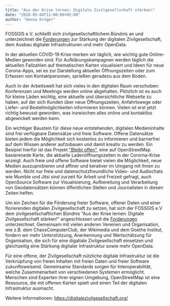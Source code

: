 ```yaml
---
title: "Aus der Krise lernen: Digitale Zivilgesellschaft stärken!"
date: "2020-05-04T11:00:00+02:00"
author: "Hanna Krüger"
---
```


FOSSGIS e.V. schließt sich zivilgesellschaftlichem Bündnis an und unterzeichnet die [Forderungen](https://digitalezivilgesellschaft.org/) zur Stärkung der digitalen Zivilgesellschaft, dem Ausbau digitaler Infrastrukturen und mehr OpenData.

In der aktuellen COVID-19 Krise merken wir täglich, wie wichtig gute Online-Medien geworden sind. Für Aufklärungskampagnen werden täglich die aktuellen Fallzahlen auf thematischen Karten visualisiert und Ideen für neue Corona-Apps, sei es zur Darstellung aktueller Öffnungszeiten oder zum Erfassen von Kontaktpersonen, sprießen geradezu aus dem Boden. 

Auch In der Arbeitswelt hat sich vieles in den digitalen Raum verschoben: Konferenzen und Meetings werden online abgehalten. Plötzlich ist es auch für kleine Läden wichtig, eine aktuelle und übersichtliche Webseite zu haben, auf der sich Kunden über neue Öffnungszeiten, Anfahrtswege oder Liefer- und Bestellmöglichkeiten informieren können. Vielen ist erst jetzt richtig bewusst geworden, was inzwischen alles online und kontaktlos abgewickelt werden kann. 

Ein wichtiger Baustein für diese neue entstehenden, digitalen Medieninhalte sind frei verfügbare Datensätze und freie Software. Offene Datensätze bieten jedem die Möglichkeit sich kostenlos zu informieren und barrierfrei auf dem Wissen anderer aufzubauen und damit kreativ zu werden. Ein Besipiel hierfür ist das Projekt ["Bleibt offen"](http://blog.openstreetmap.de/blog/2020/04/bleibt-offen-von-openstreetmap-zeigt-geschaefte-die-weiterhin-geoeffnet-sind/), eine auf OpenStreetMap basierenede Karte, die aktuelle Ladenöffnungszeiten in der Cororna-Krise anzeigt. Auch freie und offene Software bietet vielen die Möglichkeit, neue Medien auszuprobieren und affiner und kerativer im Umgang mit ihnen zu werden. Nicht nur freie und datenschutzfreundliche Video- und Audiochats wie Mumble und Jitsi sind zurzeit für Arbeit und Freizeit gefragt, auch OpenSource Software zur Visualisierung, Aufbereitung und Verarbeitung von Geodatensätzen können öffentlichen Stellen und Journalisten in diesen Zeiten helfen.

Um ein Zeichen für die Förderung freier Software, offener Daten und einer florierenden digitalen Zivilgesellschaft zu setzen, hat sich der FOSSGIS e.V dem zivilgesellschaftlichen Bündnis "Aus der Krise lernen: Digitale Zivilgesellschaft stärken!" angeschlossen und die [Forderungen](https://digitalezivilgesellschaft.org/) unterzeichnet. Gemeinsam mit vielen anderen Vereinen und Organisation, wie z.B. dem ChaosComputerClub, der Wikimedia und dem Goethe Institut, fordern wir mehr Unterstützung, Anerkennung und Wertschätzung für Organisation, die sich für eine digatiale Zivilgesellschaft einsetzen und gleichzeitig eine Stärkung digitaler Infrastruktur sowie mehr OpenData.

Für eine offene, der Zivilgesellschaft nützliche digitale Infrastruktur ist die Verknüpfung von freien Inhalten mit freien Daten und freier Software zukunftsweisend. Gemeinsame Standards sorgen für Interoperabilität, welche Zusammenarbeit von verschiedenen Systemen ermöglicht. Menschen sind Experten ihrer eignen Umgebung, OpenStreetMap ist eine Ressource, die mit offenen Karten spielt und einen Teil der digitalen Infrastruktur ausmacht.

Weitere Informationen: https://digitalezivilgesellschaft.org/